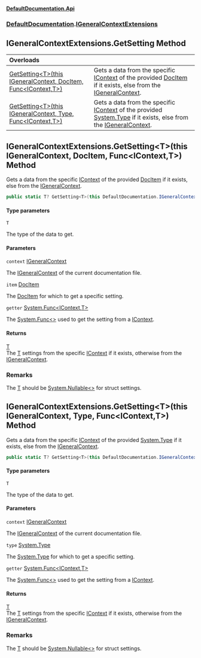 #### [DefaultDocumentation\.Api](../../index.md 'index')
### [DefaultDocumentation](../../index.md#DefaultDocumentation 'DefaultDocumentation').[IGeneralContextExtensions](index.md 'DefaultDocumentation\.IGeneralContextExtensions')

## IGeneralContextExtensions\.GetSetting Method

| Overloads | |
| :--- | :--- |
| [GetSetting&lt;T&gt;\(this IGeneralContext, DocItem, Func&lt;IContext,T&gt;\)](GetSetting.md#DefaultDocumentation.IGeneralContextExtensions.GetSetting_T_(thisDefaultDocumentation.IGeneralContext,DefaultDocumentation.Models.DocItem,System.Func_DefaultDocumentation.IContext,T_) 'DefaultDocumentation\.IGeneralContextExtensions\.GetSetting\<T\>\(this DefaultDocumentation\.IGeneralContext, DefaultDocumentation\.Models\.DocItem, System\.Func\<DefaultDocumentation\.IContext,T\>\)') | Gets a data from the specific [IContext](../IContext/index.md 'DefaultDocumentation\.IContext') of the provided [DocItem](../Models/DocItem/index.md 'DefaultDocumentation\.Models\.DocItem') if it exists, else from the [IGeneralContext](../IGeneralContext/index.md 'DefaultDocumentation\.IGeneralContext')\. |
| [GetSetting&lt;T&gt;\(this IGeneralContext, Type, Func&lt;IContext,T&gt;\)](GetSetting.md#DefaultDocumentation.IGeneralContextExtensions.GetSetting_T_(thisDefaultDocumentation.IGeneralContext,System.Type,System.Func_DefaultDocumentation.IContext,T_) 'DefaultDocumentation\.IGeneralContextExtensions\.GetSetting\<T\>\(this DefaultDocumentation\.IGeneralContext, System\.Type, System\.Func\<DefaultDocumentation\.IContext,T\>\)') | Gets a data from the specific [IContext](../IContext/index.md 'DefaultDocumentation\.IContext') of the provided [System\.Type](https://learn.microsoft.com/en-us/dotnet/api/system.type 'System\.Type') if it exists, else from the [IGeneralContext](../IGeneralContext/index.md 'DefaultDocumentation\.IGeneralContext')\. |

<a name='DefaultDocumentation.IGeneralContextExtensions.GetSetting_T_(thisDefaultDocumentation.IGeneralContext,DefaultDocumentation.Models.DocItem,System.Func_DefaultDocumentation.IContext,T_)'></a>

## IGeneralContextExtensions\.GetSetting\<T\>\(this IGeneralContext, DocItem, Func\<IContext,T\>\) Method

Gets a data from the specific [IContext](../IContext/index.md 'DefaultDocumentation\.IContext') of the provided [DocItem](../Models/DocItem/index.md 'DefaultDocumentation\.Models\.DocItem') if it exists, else from the [IGeneralContext](../IGeneralContext/index.md 'DefaultDocumentation\.IGeneralContext')\.

```csharp
public static T? GetSetting<T>(this DefaultDocumentation.IGeneralContext context, DefaultDocumentation.Models.DocItem item, System.Func<DefaultDocumentation.IContext,T?> getter);
```
#### Type parameters

<a name='DefaultDocumentation.IGeneralContextExtensions.GetSetting_T_(thisDefaultDocumentation.IGeneralContext,DefaultDocumentation.Models.DocItem,System.Func_DefaultDocumentation.IContext,T_).T'></a>

`T`

The type of the data to get\.
#### Parameters

<a name='DefaultDocumentation.IGeneralContextExtensions.GetSetting_T_(thisDefaultDocumentation.IGeneralContext,DefaultDocumentation.Models.DocItem,System.Func_DefaultDocumentation.IContext,T_).context'></a>

`context` [IGeneralContext](../IGeneralContext/index.md 'DefaultDocumentation\.IGeneralContext')

The [IGeneralContext](../IGeneralContext/index.md 'DefaultDocumentation\.IGeneralContext') of the current documentation file\.

<a name='DefaultDocumentation.IGeneralContextExtensions.GetSetting_T_(thisDefaultDocumentation.IGeneralContext,DefaultDocumentation.Models.DocItem,System.Func_DefaultDocumentation.IContext,T_).item'></a>

`item` [DocItem](../Models/DocItem/index.md 'DefaultDocumentation\.Models\.DocItem')

The [DocItem](../Models/DocItem/index.md 'DefaultDocumentation\.Models\.DocItem') for which to get a specific setting\.

<a name='DefaultDocumentation.IGeneralContextExtensions.GetSetting_T_(thisDefaultDocumentation.IGeneralContext,DefaultDocumentation.Models.DocItem,System.Func_DefaultDocumentation.IContext,T_).getter'></a>

`getter` [System\.Func&lt;](https://learn.microsoft.com/en-us/dotnet/api/system.func-2 'System\.Func\`2')[IContext](../IContext/index.md 'DefaultDocumentation\.IContext')[,](https://learn.microsoft.com/en-us/dotnet/api/system.func-2 'System\.Func\`2')[T](index.md#DefaultDocumentation.IGeneralContextExtensions.GetSetting_T_(thisDefaultDocumentation.IGeneralContext,DefaultDocumentation.Models.DocItem,System.Func_DefaultDocumentation.IContext,T_).T 'DefaultDocumentation\.IGeneralContextExtensions\.GetSetting\<T\>\(this DefaultDocumentation\.IGeneralContext, DefaultDocumentation\.Models\.DocItem, System\.Func\<DefaultDocumentation\.IContext,T\>\)\.T')[&gt;](https://learn.microsoft.com/en-us/dotnet/api/system.func-2 'System\.Func\`2')

The [System\.Func&lt;&gt;](https://learn.microsoft.com/en-us/dotnet/api/system.func-2 'System\.Func\`2') used to get the setting from a [IContext](../IContext/index.md 'DefaultDocumentation\.IContext')\.

#### Returns
[T](index.md#DefaultDocumentation.IGeneralContextExtensions.GetSetting_T_(thisDefaultDocumentation.IGeneralContext,DefaultDocumentation.Models.DocItem,System.Func_DefaultDocumentation.IContext,T_).T 'DefaultDocumentation\.IGeneralContextExtensions\.GetSetting\<T\>\(this DefaultDocumentation\.IGeneralContext, DefaultDocumentation\.Models\.DocItem, System\.Func\<DefaultDocumentation\.IContext,T\>\)\.T')  
The [T](index.md#DefaultDocumentation.IGeneralContextExtensions.GetSetting_T_(thisDefaultDocumentation.IGeneralContext,DefaultDocumentation.Models.DocItem,System.Func_DefaultDocumentation.IContext,T_).T 'DefaultDocumentation\.IGeneralContextExtensions\.GetSetting\<T\>\(this DefaultDocumentation\.IGeneralContext, DefaultDocumentation\.Models\.DocItem, System\.Func\<DefaultDocumentation\.IContext,T\>\)\.T') settings from the specific [IContext](../IContext/index.md 'DefaultDocumentation\.IContext') if it exists, otherwise from the [IGeneralContext](../IGeneralContext/index.md 'DefaultDocumentation\.IGeneralContext')\.

### Remarks
The [T](index.md#DefaultDocumentation.IGeneralContextExtensions.GetSetting_T_(thisDefaultDocumentation.IGeneralContext,DefaultDocumentation.Models.DocItem,System.Func_DefaultDocumentation.IContext,T_).T 'DefaultDocumentation\.IGeneralContextExtensions\.GetSetting\<T\>\(this DefaultDocumentation\.IGeneralContext, DefaultDocumentation\.Models\.DocItem, System\.Func\<DefaultDocumentation\.IContext,T\>\)\.T') should be [System\.Nullable&lt;&gt;](https://learn.microsoft.com/en-us/dotnet/api/system.nullable-1 'System\.Nullable\`1') for struct settings\.

<a name='DefaultDocumentation.IGeneralContextExtensions.GetSetting_T_(thisDefaultDocumentation.IGeneralContext,System.Type,System.Func_DefaultDocumentation.IContext,T_)'></a>

## IGeneralContextExtensions\.GetSetting\<T\>\(this IGeneralContext, Type, Func\<IContext,T\>\) Method

Gets a data from the specific [IContext](../IContext/index.md 'DefaultDocumentation\.IContext') of the provided [System\.Type](https://learn.microsoft.com/en-us/dotnet/api/system.type 'System\.Type') if it exists, else from the [IGeneralContext](../IGeneralContext/index.md 'DefaultDocumentation\.IGeneralContext')\.

```csharp
public static T? GetSetting<T>(this DefaultDocumentation.IGeneralContext context, System.Type? type, System.Func<DefaultDocumentation.IContext,T?> getter);
```
#### Type parameters

<a name='DefaultDocumentation.IGeneralContextExtensions.GetSetting_T_(thisDefaultDocumentation.IGeneralContext,System.Type,System.Func_DefaultDocumentation.IContext,T_).T'></a>

`T`

The type of the data to get\.
#### Parameters

<a name='DefaultDocumentation.IGeneralContextExtensions.GetSetting_T_(thisDefaultDocumentation.IGeneralContext,System.Type,System.Func_DefaultDocumentation.IContext,T_).context'></a>

`context` [IGeneralContext](../IGeneralContext/index.md 'DefaultDocumentation\.IGeneralContext')

The [IGeneralContext](../IGeneralContext/index.md 'DefaultDocumentation\.IGeneralContext') of the current documentation file\.

<a name='DefaultDocumentation.IGeneralContextExtensions.GetSetting_T_(thisDefaultDocumentation.IGeneralContext,System.Type,System.Func_DefaultDocumentation.IContext,T_).type'></a>

`type` [System\.Type](https://learn.microsoft.com/en-us/dotnet/api/system.type 'System\.Type')

The [System\.Type](https://learn.microsoft.com/en-us/dotnet/api/system.type 'System\.Type') for which to get a specific setting\.

<a name='DefaultDocumentation.IGeneralContextExtensions.GetSetting_T_(thisDefaultDocumentation.IGeneralContext,System.Type,System.Func_DefaultDocumentation.IContext,T_).getter'></a>

`getter` [System\.Func&lt;](https://learn.microsoft.com/en-us/dotnet/api/system.func-2 'System\.Func\`2')[IContext](../IContext/index.md 'DefaultDocumentation\.IContext')[,](https://learn.microsoft.com/en-us/dotnet/api/system.func-2 'System\.Func\`2')[T](index.md#DefaultDocumentation.IGeneralContextExtensions.GetSetting_T_(thisDefaultDocumentation.IGeneralContext,System.Type,System.Func_DefaultDocumentation.IContext,T_).T 'DefaultDocumentation\.IGeneralContextExtensions\.GetSetting\<T\>\(this DefaultDocumentation\.IGeneralContext, System\.Type, System\.Func\<DefaultDocumentation\.IContext,T\>\)\.T')[&gt;](https://learn.microsoft.com/en-us/dotnet/api/system.func-2 'System\.Func\`2')

The [System\.Func&lt;&gt;](https://learn.microsoft.com/en-us/dotnet/api/system.func-2 'System\.Func\`2') used to get the setting from a [IContext](../IContext/index.md 'DefaultDocumentation\.IContext')\.

#### Returns
[T](index.md#DefaultDocumentation.IGeneralContextExtensions.GetSetting_T_(thisDefaultDocumentation.IGeneralContext,System.Type,System.Func_DefaultDocumentation.IContext,T_).T 'DefaultDocumentation\.IGeneralContextExtensions\.GetSetting\<T\>\(this DefaultDocumentation\.IGeneralContext, System\.Type, System\.Func\<DefaultDocumentation\.IContext,T\>\)\.T')  
The [T](index.md#DefaultDocumentation.IGeneralContextExtensions.GetSetting_T_(thisDefaultDocumentation.IGeneralContext,System.Type,System.Func_DefaultDocumentation.IContext,T_).T 'DefaultDocumentation\.IGeneralContextExtensions\.GetSetting\<T\>\(this DefaultDocumentation\.IGeneralContext, System\.Type, System\.Func\<DefaultDocumentation\.IContext,T\>\)\.T') settings from the specific [IContext](../IContext/index.md 'DefaultDocumentation\.IContext') if it exists, otherwise from the [IGeneralContext](../IGeneralContext/index.md 'DefaultDocumentation\.IGeneralContext')\.

### Remarks
The [T](index.md#DefaultDocumentation.IGeneralContextExtensions.GetSetting_T_(thisDefaultDocumentation.IGeneralContext,System.Type,System.Func_DefaultDocumentation.IContext,T_).T 'DefaultDocumentation\.IGeneralContextExtensions\.GetSetting\<T\>\(this DefaultDocumentation\.IGeneralContext, System\.Type, System\.Func\<DefaultDocumentation\.IContext,T\>\)\.T') should be [System\.Nullable&lt;&gt;](https://learn.microsoft.com/en-us/dotnet/api/system.nullable-1 'System\.Nullable\`1') for struct settings\.